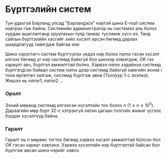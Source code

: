 Бүртгэлийн систем
============

Тун удахгүй Бэрланд улсад "Бэрландэск" нэртэй шинэ E-mail систем нэвтрэх гэж байна. Системийн администратор нь системээ аль болох хурдан ашиглалтанд оруулахын тулд таниас тусламж хүсч ээ. Танд сайтын бүртгэлийн хэсгийг хийх хүсэлт ирсэн бөгөөд дараах шаардлагууд тавигдаж байгаа юм:

Шинэ хэрэглэгч систем бүртгүүлэх үедээ нэр болох $name$ гэсэн хүсэлт илгээх бөгөөд уг нэр системд байхгүй бол шинээр нэмэгдэж, $OK$ гэх хариулт авч, бүртгэл амжилттай болно. Хэрвээ $name$ хэдийнээ системд бүртгэгдсэн байвал систем $name$ дээр системд байхгүй хамгийн эхний $i$ тоон өргөтгөл залгаж, системд бүртгэж авна (Тоолуур 1-с эхэлнэ). Жишээ нь $name1$, $name2$ ...

### Оролт
Эхний мөрөнд системд илгээсэн хүсэлтийн тоо болох $n$ ($1 ≤ n ≤ 10^5$). Дараагийн мөр бүрт 32-с хэтрэхгүй латин цагаан толгойн жижиг үсгээс бүрдэх хүсэлтүүд байна.

### Гаралт
Гаралт нь $n$ мөрөөс тогтох бөгөөд хэрвээ хүсэлт амжилттай болсон бол $OK$ гэсэн хариуг хэвлэнэ. Хэрвээ хүсэлтийн нэр бүртгэлтэй байсан бол бүртгэж авсан шинэ нэрийг хэвлэ.
